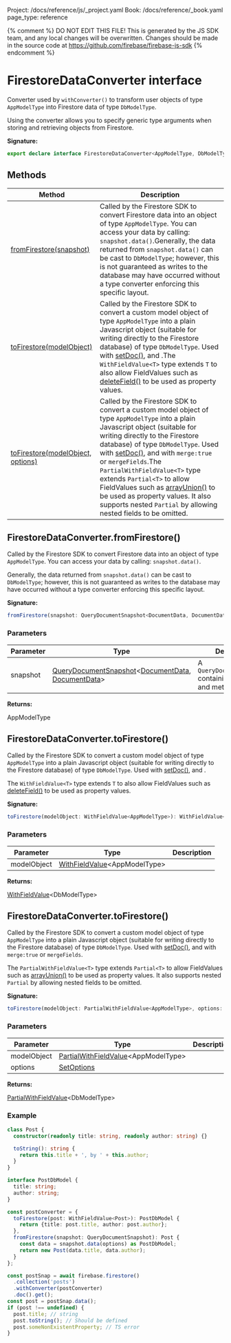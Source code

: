 Project: /docs/reference/js/_project.yaml
Book: /docs/reference/_book.yaml
page_type: reference

{% comment %}
DO NOT EDIT THIS FILE!
This is generated by the JS SDK team, and any local changes will be
overwritten. Changes should be made in the source code at
https://github.com/firebase/firebase-js-sdk
{% endcomment %}

# FirestoreDataConverter interface
Converter used by `withConverter()` to transform user objects of type `AppModelType` into Firestore data of type `DbModelType`<!-- -->.

Using the converter allows you to specify generic type arguments when storing and retrieving objects from Firestore.

<b>Signature:</b>

```typescript
export declare interface FirestoreDataConverter<AppModelType, DbModelType extends DocumentData = DocumentData> 
```

## Methods

|  Method | Description |
|  --- | --- |
|  [fromFirestore(snapshot)](./firestore_lite.firestoredataconverter.md#firestoredataconverterfromfirestore) | Called by the Firestore SDK to convert Firestore data into an object of type <code>AppModelType</code>. You can access your data by calling: <code>snapshot.data()</code>.<!-- -->Generally, the data returned from <code>snapshot.data()</code> can be cast to <code>DbModelType</code>; however, this is not guaranteed as writes to the database may have occurred without a type converter enforcing this specific layout. |
|  [toFirestore(modelObject)](./firestore_lite.firestoredataconverter.md#firestoredataconvertertofirestore) | Called by the Firestore SDK to convert a custom model object of type <code>AppModelType</code> into a plain Javascript object (suitable for writing directly to the Firestore database) of type <code>DbModelType</code>. Used with [setDoc()](./firestore_lite.md#setdoc_ee215ad)<!-- -->,  and .<!-- -->The <code>WithFieldValue&lt;T&gt;</code> type extends <code>T</code> to also allow FieldValues such as [deleteField()](./firestore_.md#deletefield) to be used as property values. |
|  [toFirestore(modelObject, options)](./firestore_lite.firestoredataconverter.md#firestoredataconvertertofirestore) | Called by the Firestore SDK to convert a custom model object of type <code>AppModelType</code> into a plain Javascript object (suitable for writing directly to the Firestore database) of type <code>DbModelType</code>. Used with [setDoc()](./firestore_lite.md#setdoc_ee215ad)<!-- -->,  and  with <code>merge:true</code> or <code>mergeFields</code>.<!-- -->The <code>PartialWithFieldValue&lt;T&gt;</code> type extends <code>Partial&lt;T&gt;</code> to allow FieldValues such as [arrayUnion()](./firestore_.md#arrayunion_7d853aa) to be used as property values. It also supports nested <code>Partial</code> by allowing nested fields to be omitted. |

## FirestoreDataConverter.fromFirestore()

Called by the Firestore SDK to convert Firestore data into an object of type `AppModelType`<!-- -->. You can access your data by calling: `snapshot.data()`<!-- -->.

Generally, the data returned from `snapshot.data()` can be cast to `DbModelType`<!-- -->; however, this is not guaranteed as writes to the database may have occurred without a type converter enforcing this specific layout.

<b>Signature:</b>

```typescript
fromFirestore(snapshot: QueryDocumentSnapshot<DocumentData, DocumentData>): AppModelType;
```

### Parameters

|  Parameter | Type | Description |
|  --- | --- | --- |
|  snapshot | [QueryDocumentSnapshot](./firestore_lite.querydocumentsnapshot.md#querydocumentsnapshot_class)<!-- -->&lt;[DocumentData](./firestore_lite.documentdata.md#documentdata_interface)<!-- -->, [DocumentData](./firestore_lite.documentdata.md#documentdata_interface)<!-- -->&gt; | A <code>QueryDocumentSnapshot</code> containing your data and metadata. |

<b>Returns:</b>

AppModelType

## FirestoreDataConverter.toFirestore()

Called by the Firestore SDK to convert a custom model object of type `AppModelType` into a plain Javascript object (suitable for writing directly to the Firestore database) of type `DbModelType`<!-- -->. Used with [setDoc()](./firestore_lite.md#setdoc_ee215ad)<!-- -->,  and .

The `WithFieldValue<T>` type extends `T` to also allow FieldValues such as [deleteField()](./firestore_.md#deletefield) to be used as property values.

<b>Signature:</b>

```typescript
toFirestore(modelObject: WithFieldValue<AppModelType>): WithFieldValue<DbModelType>;
```

### Parameters

|  Parameter | Type | Description |
|  --- | --- | --- |
|  modelObject | [WithFieldValue](./firestore_lite.md#withfieldvalue)<!-- -->&lt;AppModelType&gt; |  |

<b>Returns:</b>

[WithFieldValue](./firestore_lite.md#withfieldvalue)<!-- -->&lt;DbModelType&gt;

## FirestoreDataConverter.toFirestore()

Called by the Firestore SDK to convert a custom model object of type `AppModelType` into a plain Javascript object (suitable for writing directly to the Firestore database) of type `DbModelType`<!-- -->. Used with [setDoc()](./firestore_lite.md#setdoc_ee215ad)<!-- -->,  and  with `merge:true` or `mergeFields`<!-- -->.

The `PartialWithFieldValue<T>` type extends `Partial<T>` to allow FieldValues such as [arrayUnion()](./firestore_.md#arrayunion_7d853aa) to be used as property values. It also supports nested `Partial` by allowing nested fields to be omitted.

<b>Signature:</b>

```typescript
toFirestore(modelObject: PartialWithFieldValue<AppModelType>, options: SetOptions): PartialWithFieldValue<DbModelType>;
```

### Parameters

|  Parameter | Type | Description |
|  --- | --- | --- |
|  modelObject | [PartialWithFieldValue](./firestore_lite.md#partialwithfieldvalue)<!-- -->&lt;AppModelType&gt; |  |
|  options | [SetOptions](./firestore_lite.md#setoptions) |  |

<b>Returns:</b>

[PartialWithFieldValue](./firestore_lite.md#partialwithfieldvalue)<!-- -->&lt;DbModelType&gt;

### Example


```typescript
class Post {
  constructor(readonly title: string, readonly author: string) {}

  toString(): string {
    return this.title + ', by ' + this.author;
  }
}

interface PostDbModel {
  title: string;
  author: string;
}

const postConverter = {
  toFirestore(post: WithFieldValue<Post>): PostDbModel {
    return {title: post.title, author: post.author};
  },
  fromFirestore(snapshot: QueryDocumentSnapshot): Post {
    const data = snapshot.data(options) as PostDbModel;
    return new Post(data.title, data.author);
  }
};

const postSnap = await firebase.firestore()
  .collection('posts')
  .withConverter(postConverter)
  .doc().get();
const post = postSnap.data();
if (post !== undefined) {
  post.title; // string
  post.toString(); // Should be defined
  post.someNonExistentProperty; // TS error
}

```

